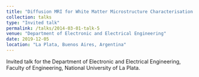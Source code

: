 ```yaml
---
title: "Diffusion MRI for White Matter Microstructure Characterisation: beyond Single Diffusion Encoding"
collection: talks
type: "Invited talk"
permalink: /talks/2014-03-01-talk-5
venue: "Department of Electronic and Electrical Engineering"
date: 2019-12-05
location: "La Plata, Buenos Aires, Argentina"
---
```


Invited talk for the Department of Electronic and Electrical Engineering, Faculty of Engineering, National University of La Plata.
